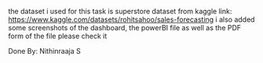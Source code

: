 the dataset i used for this task is superstore dataset from kaggle link: https://www.kaggle.com/datasets/rohitsahoo/sales-forecasting
i also added some screenshots of the dashboard, the powerBI file as well as the PDF form of the file please check it

Done By:
Nithinraaja S
